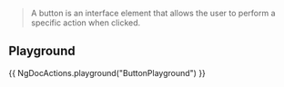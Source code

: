 > A button is an interface element that allows the user to perform a specific action when clicked.

## Playground

{{ NgDocActions.playground("ButtonPlayground") }}

<div id="end"></div>
